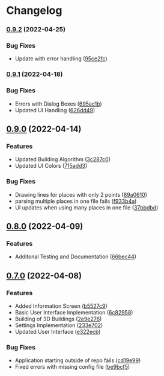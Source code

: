 # Changelog

### [0.9.2](https://github.com/comp195/senior-project-spring-2022-blueprint-automation-tool/compare/v0.9.1...v0.9.2) (2022-04-25)


### Bug Fixes

* Update with error handling ([95ce2fc](https://github.com/comp195/senior-project-spring-2022-blueprint-automation-tool/commit/95ce2fc0af6889eeb0f9c60b7a298d33e35cfc19))

### [0.9.1](https://github.com/comp195/senior-project-spring-2022-blueprint-automation-tool/compare/v0.9.0...v0.9.1) (2022-04-18)


### Bug Fixes

* Errors with Dialog Boxes ([695ac1b](https://github.com/comp195/senior-project-spring-2022-blueprint-automation-tool/commit/695ac1b76f0e6c09ff21240c4d7d47fa34bcd084))
* Updated UI Handling ([626dd49](https://github.com/comp195/senior-project-spring-2022-blueprint-automation-tool/commit/626dd494f8e2f98d37b1dc7562d6ce102a132af2))

## [0.9.0](https://github.com/comp195/senior-project-spring-2022-blueprint-automation-tool/compare/v0.8.0...v0.9.0) (2022-04-14)


### Features

* Updated Building Algorithm ([3c287c0](https://github.com/comp195/senior-project-spring-2022-blueprint-automation-tool/commit/3c287c01b95b065d5bf90d7ef4fdd82f15c46224))
* Updated UI Colors ([715add3](https://github.com/comp195/senior-project-spring-2022-blueprint-automation-tool/commit/715add3676afe63dd39ca7abce07b139cce4ed07))


### Bug Fixes

* Drawing lines for places with only 2 points ([89a0610](https://github.com/comp195/senior-project-spring-2022-blueprint-automation-tool/commit/89a0610f2f0a7155ba68a33605b6c041ac6f8e2e))
* parsing multiple places in one file fails ([f933b4a](https://github.com/comp195/senior-project-spring-2022-blueprint-automation-tool/commit/f933b4aa3475c3ccec85760c6324f8a99766303c))
* UI updates when using many places in one file ([37bbdbd](https://github.com/comp195/senior-project-spring-2022-blueprint-automation-tool/commit/37bbdbdd3c012ef1686d526a89623b051d8d00cd))

## [0.8.0](https://github.com/comp195/senior-project-spring-2022-blueprint-automation-tool/compare/v0.7.0...v0.8.0) (2022-04-09)


### Features

* Additonal Testing and Documentation ([66bec44](https://github.com/comp195/senior-project-spring-2022-blueprint-automation-tool/commit/66bec4477f150cfe75c299d5798667fa1f9bf73f))

## [0.7.0](https://github.com/comp195/senior-project-spring-2022-blueprint-automation-tool/compare/v0.6.0...v0.7.0) (2022-04-08)


### Features

* Added Information Screen ([b5527c9](https://github.com/comp195/senior-project-spring-2022-blueprint-automation-tool/commit/b5527c93e423940e88cb8e6cdf593294f0a0d239))
* Basic User Interface Implementation ([6c82958](https://github.com/comp195/senior-project-spring-2022-blueprint-automation-tool/commit/6c829582dfd1f984c3f1a07f37428877e2ac0ccd))
* Building of 3D Buildings ([2e9e276](https://github.com/comp195/senior-project-spring-2022-blueprint-automation-tool/commit/2e9e276d7e64de9649faaec423682bf41fda1609))
* Settings Implementation ([233e702](https://github.com/comp195/senior-project-spring-2022-blueprint-automation-tool/commit/233e702099d865e765579827e144cbb38714e605))
* Updated User Interface ([e322ecb](https://github.com/comp195/senior-project-spring-2022-blueprint-automation-tool/commit/e322ecba6467c34f35b49880d1b21e0697007db3))


### Bug Fixes

* Application starting outside of repo fails ([cd19e99](https://github.com/comp195/senior-project-spring-2022-blueprint-automation-tool/commit/cd19e996136f12786533dfe57467ed4bb46e6684))
* Fixed errors with missing config file ([be9bcf5](https://github.com/comp195/senior-project-spring-2022-blueprint-automation-tool/commit/be9bcf5aad39b8c69d03150d8386a285ba4cca77))

